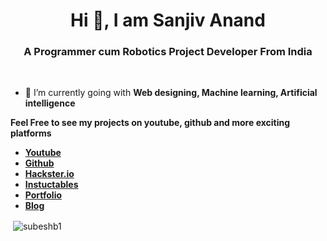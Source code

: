 <h1 align="center">Hi 👋, I am Sanjiv Anand </h1>
<h3 align="center">A Programmer cum Robotics Project Developer From India</h3>

<br/>

- 🌱 I’m currently going with **Web designing, Machine learning, Artificial intelligence**


**Feel Free to see my projects on youtube, github and more exciting platforms**
<br/>
- **[Youtube](https://bit.ly/sanjusroboticsstudio)**
- **[Github](https://github.com/sanjus-robotic-studio)**
- **[Hackster.io](https://www.hackster.io/Sanjus-Robotics-Studio)**
- **[Instuctables](https://www.instructables.com/member/Sanjus%20Robotic%20Studio/)**
- **[Portfolio](https://www.sanjusroboticsstudio.me)**
- **[Blog](https://sanjusroboticsstudio.blogspot.com/)**
<p>&nbsp;<img align="center" src="https://github-readme-stats.vercel.app/api?username=sanjus-robotic-studio&show_icons=true&count_private=true&theme=dark" alt="subeshb1" /></p>
